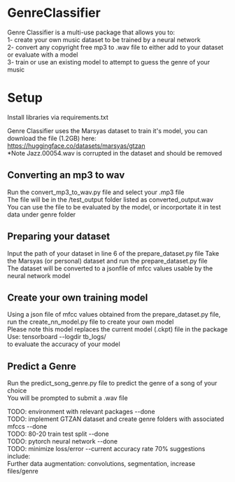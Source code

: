 # GenreClassifier

Genre Classifier is a multi-use package that allows you to:  
1- create your own music dataset to be trained by a neural network  
2- convert any copyright free mp3 to .wav file to either add to your dataset or evaluate with a model  
3- train or use an existing model to attempt to guess the genre of your music  



# Setup  
Install libraries via requirements.txt  

Genre Classifier uses the Marsyas dataset to train it's model, you can download the file (1.2GB) here:    
https://huggingface.co/datasets/marsyas/gtzan   
*Note Jazz.00054.wav is corrupted in the dataset and should be removed  

## Converting an mp3 to wav  
Run the convert_mp3_to_wav.py file and select your .mp3 file  
The file will be in the /test_output folder listed as converted_output.wav  
You can use the file to be evaluated by the model, or incorportate it in test data under genre folder  

## Preparing your dataset  
Input the path of your dataset in line 6 of the prepare_dataset.py file
Take the Marsyas (or personal) dataset and run the prepare_dataset.py file  
The dataset will be converted to a jsonfile of mfcc values usable by the neural network model  

## Create your own training model  
Using a json file of mfcc values obtained from the prepare_dataset.py file, run the create_nn_model.py file to create your own model  
    Please note this model replaces the current model (.ckpt) file in the package  
    Use:  tensorboard --logdir tb_logs/   
    to evaluate the accuracy of your model  

## Predict a Genre
Run the predict_song_genre.py file to predict the genre of a song of your choice  
You will be prompted to submit a .wav file  


TODO: environment with relevant packages --done  
TODO: implement GTZAN dataset and create genre folders with associated mfccs --done  
TODO: 80-20 train test split --done  
TODO: pytorch neural network --done   
TODO: minimize loss/error  --current accuracy rate 70% suggestions include:  
    Further data augmentation: convolutions, segmentation, increase files/genre  



